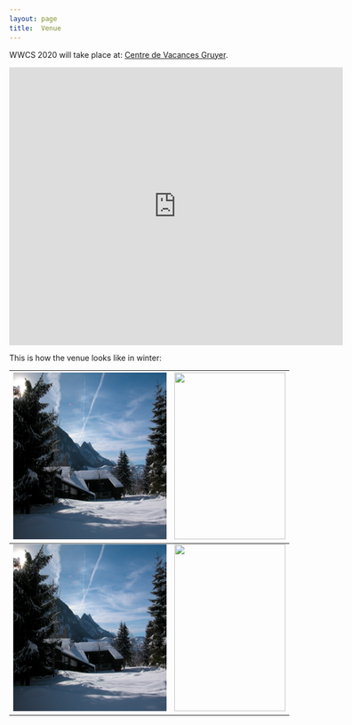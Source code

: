 ```yaml
---
layout: page
title:  Venue
---
```


WWCS 2020 will take place at: [Centre de Vacances Gruyer](http://www.centre-vacances-gruyere.ch/).

<!-- Add a description of the venue -->

<div class="mapouter"><div class="gmap_canvas"><iframe width="600" height="500" id="gmap_canvas" src="https://maps.google.com/maps?q=Centre%20de%20Vacances%20Viva%20Gruy%C3%A8re&t=&z=13&ie=UTF8&iwloc=&output=embed" frameborder="0" scrolling="no" marginheight="0" marginwidth="0"></iframe><a href="https://www.emojilib.com"></a></div><style>.mapouter{position:relative;text-align:right;height:500px;width:600px;}.gmap_canvas {overflow:hidden;background:none!important;height:500px;width:600px;}</style></div>

<!--  I used this website https://www.embedgooglemap.net/) -->

This is how the venue looks like in winter:

|<img src="/assets/image/chalet1.jpg" width = "300" height = "300" /> |  <img src="/assets/image/chalet2.jpg" width = "200" height = "300" /> |
:-------------------------:|:-------------------------:
|<img src="/assets/image/chalet1.jpg" width = "300" height = "300" /> |  <img src="/assets/image/chalet2.jpg" width = "200" height = "300" /> |
